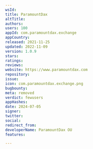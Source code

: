 ```yaml
---
wsId: 
title: ParamountDax
altTitle: 
authors: 
users: 100
appId: com.paramountdax.exchange
appCountry: 
released: 2021-11-25
updated: 2022-11-09
version: 1.0.9
stars: 
ratings: 
reviews: 
website: https://www.paramountdax.com
repository: 
issue: 
icon: com.paramountdax.exchange.png
bugbounty: 
meta: removed
verdict: fewusers
appHashes: 
date: 2024-07-05
signer: 
twitter: 
social: 
redirect_from: 
developerName: ParamountDax OU
features: 

---
```


